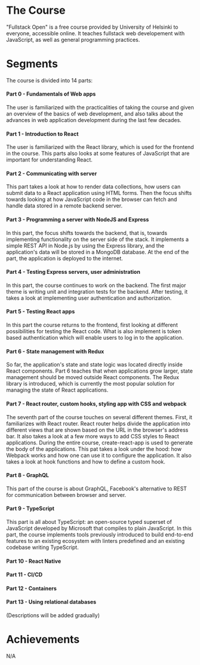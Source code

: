 # The Course
"Fullstack Open" is a free course provided by University of Helsinki to everyone, accessible online. It teaches fullstack web developement with JavaScript, as well as general programming practices.

# Segments
The course is divided into 14 parts:
<h4>Part 0 - Fundamentals of Web apps</h4>
<p>The user is familiarized with the practicalities of taking the course and given an overview of the basics of web development, and also talks about the advances in web application development during the last few decades.</p>
<h4>Part 1 - Introduction to React</h4>
<p>The user is familiarized with the React library, which is used for the frontend in the course. This parts also looks at some features of JavaScript that are important for understanding React.</p>
<h4>Part 2 - Communicating with server</h4>
<p>This part takes a look at how to render data collections, how users can submit data to a React application using HTML forms. Then the focus shifts towards looking at how JavaScript code in the browser can fetch and handle data stored in a remote backend server.</p>
<h4>Part 3 - Programming a server with NodeJS and Express</h4>
<p>In this part, the focus shifts towards the backend, that is, towards implementing functionality on the server side of the stack. It implements a simple REST API in Node.js by using the Express library, and the application's data will be stored in a MongoDB database. At the end of the part, the application is deployed to the internet.</p>
<h4>Part 4 - Testing Express servers, user administration</h4>
<p>In this part, the course continues to work on the backend. The first major theme is writing unit and integration tests for the backend. After testing, it takes a look at implementing user authentication and authorization.</p>
<h4>Part 5 - Testing React apps</h4>
<p>In this part the course returns to the frontend, first looking at different possibilities for testing the React code. What is also implement is token based authentication which will enable users to log in to the application.</p>
<h4>Part 6 - State management with Redux</h4>
<p>So far, the application's state and state logic was located directly inside React components. Part 6 teaches that when applications grow larger, state management should be moved outside React components. The Redux library is introduced, which is currently the most popular solution for managing the state of React applications.</p>
<h4>Part 7 - React router, custom hooks, styling app with CSS and webpack</h4>
<p>The seventh part of the course touches on several different themes. First, it familiarizes with React router. React router helps divide the application into different views that are shown based on the URL in the browser's address bar. It also takes a look at a few more ways to add CSS styles to React applications. During the entire course, create-react-app is used to generate the body of the applications. This pat takes a look under the hood: how Webpack works and how one can use it to configure the application. It also takes a look at hook functions and how to define a custom hook.</p>
<h4>Part 8 - GraphQL</h4>
<p>This part of the course is about GraphQL, Facebook's alternative to REST for communication between browser and server.</p>
<h4>Part 9 - TypeScript</h4>
<p>This part is all about TypeScript: an open-source typed superset of JavaScript developed by Microsoft that compiles to plain JavaScript. In this part, the course implements tools previously introduced to build end-to-end features to an existing ecosystem with linters predefined and an existing codebase writing TypeScript.</p>
<h4>Part 10 - React Native</h4>
<p></p>
<h4>Part 11 - CI/CD</h4>
<p></p>
<h4>Part 12 - Containers</h4>
<p></p>
<h4>Part 13 - Using relational databases</h4>
<p></p>

(Descriptions will be added gradually)

# Achievements
N/A
